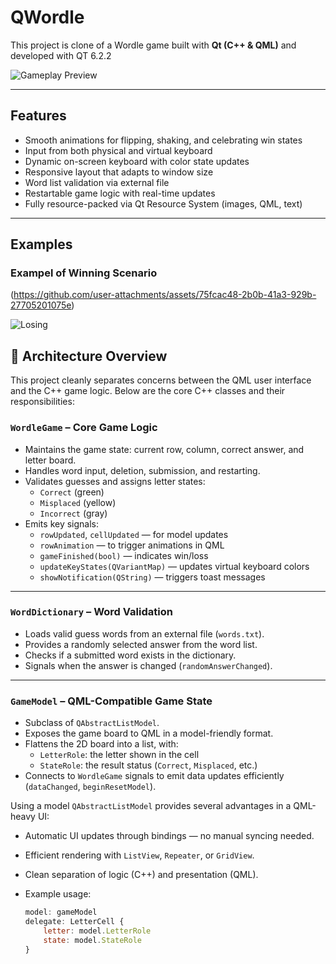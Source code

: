 # QWordle 

This project is clone of a Wordle game built with **Qt (C++ & QML)** and developed with QT 6.2.2

![Gameplay Preview](preview.gif)

---

## Features

- Smooth animations for flipping, shaking, and celebrating win states
- Input from both physical and virtual keyboard
- Dynamic on-screen keyboard with color state updates
- Responsive layout that adapts to window size
- Word list validation via external file
- Restartable game logic with real-time updates
- Fully resource-packed via Qt Resource System (images, QML, text)

---

## Examples

### Exampel of Winning Scenario

(https://github.com/user-attachments/assets/75fcac48-2b0b-41a3-929b-27705201075e)




![Losing](https://github.com/user-attachments/assets/84d3b4e2-c904-4506-aa0d-801b3434d6c4)




## 🧠 Architecture Overview

This project cleanly separates concerns between the QML user interface and the C++ game logic. Below are the core C++ classes and their responsibilities:

### `WordleGame` – Core Game Logic

- Maintains the game state: current row, column, correct answer, and letter board.
- Handles word input, deletion, submission, and restarting.
- Validates guesses and assigns letter states:
  - `Correct` (green)
  - `Misplaced` (yellow)
  - `Incorrect` (gray)
- Emits key signals:
  - `rowUpdated`, `cellUpdated` — for model updates
  - `rowAnimation` — to trigger animations in QML
  - `gameFinished(bool)` — indicates win/loss
  - `updateKeyStates(QVariantMap)` — updates virtual keyboard colors
  - `showNotification(QString)` — triggers toast messages

---

### `WordDictionary` – Word Validation

- Loads valid guess words from an external file (`words.txt`).
- Provides a randomly selected answer from the word list.
- Checks if a submitted word exists in the dictionary.
- Signals when the answer is changed (`randomAnswerChanged`).

---

### `GameModel` – QML-Compatible Game State

- Subclass of `QAbstractListModel`.
- Exposes the game board to QML in a model-friendly format.
- Flattens the 2D board into a list, with:
  - `LetterRole`: the letter shown in the cell
  - `StateRole`: the result status (`Correct`, `Misplaced`, etc.)
- Connects to `WordleGame` signals to emit data updates efficiently (`dataChanged`, `beginResetModel`).

Using a model  `QAbstractListModel` provides several advantages in a QML-heavy UI:
- Automatic UI updates through bindings — no manual syncing needed.
- Efficient rendering with `ListView`, `Repeater`, or `GridView`.
- Clean separation of logic (C++) and presentation (QML).
- Example usage:

  ```qml
  model: gameModel
  delegate: LetterCell {
      letter: model.LetterRole
      state: model.StateRole
  }

